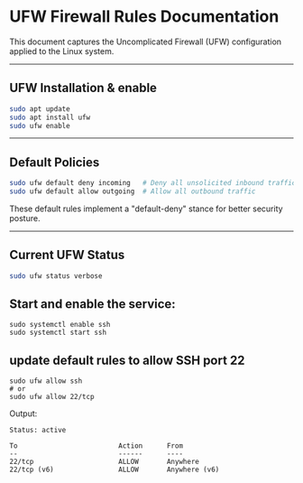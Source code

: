 # UFW Firewall Rules Documentation

This document captures the Uncomplicated Firewall (UFW) configuration applied to the Linux system.

---

## UFW Installation & enable

```bash
sudo apt update
sudo apt install ufw
sudo ufw enable
```
---
## Default Policies

```bash
sudo ufw default deny incoming   # Deny all unsolicited inbound traffic
sudo ufw default allow outgoing  # Allow all outbound traffic
```
These default rules implement a "default-deny" stance for better security posture.

---
## Current UFW Status

```bash
sudo ufw status verbose
```
## Start and enable the service: 
```
sudo systemctl enable ssh 
sudo systemctl start ssh
``` 

## update default rules to allow SSH port 22
 
```
sudo ufw allow ssh 
# or 
sudo ufw allow 22/tcp 
```


Output:

```vbnet
Status: active

To                         Action      From
--                         ------      ----
22/tcp                     ALLOW       Anywhere
22/tcp (v6)                ALLOW       Anywhere (v6)
```